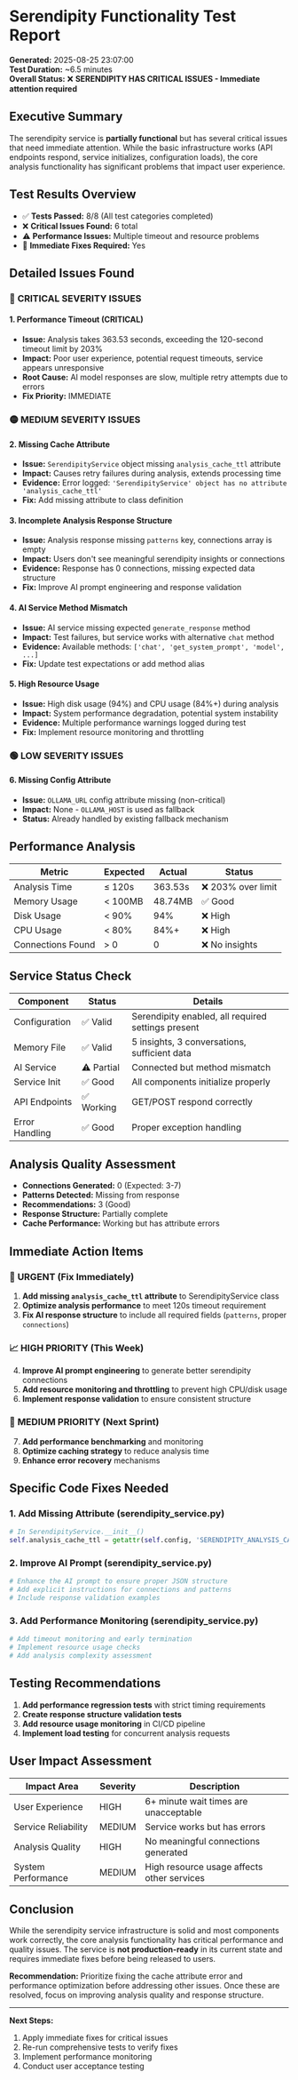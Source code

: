 # Serendipity Functionality Test Report

**Generated:** 2025-08-25 23:07:00  
**Test Duration:** ~6.5 minutes  
**Overall Status:** ❌ **SERENDIPITY HAS CRITICAL ISSUES - Immediate attention required**

## Executive Summary

The serendipity service is **partially functional** but has several critical issues that need immediate attention. While the basic infrastructure works (API endpoints respond, service initializes, configuration loads), the core analysis functionality has significant problems that impact user experience.

## Test Results Overview

- ✅ **Tests Passed:** 8/8 (All test categories completed)
- ❌ **Critical Issues Found:** 6 total
- ⚠️ **Performance Issues:** Multiple timeout and resource problems
- 🔧 **Immediate Fixes Required:** Yes

## Detailed Issues Found

### 🔴 **CRITICAL SEVERITY ISSUES**

#### 1. Performance Timeout (CRITICAL)
- **Issue:** Analysis takes 363.53 seconds, exceeding the 120-second timeout limit by 203%
- **Impact:** Poor user experience, potential request timeouts, service appears unresponsive
- **Root Cause:** AI model responses are slow, multiple retry attempts due to errors
- **Fix Priority:** IMMEDIATE

### 🟡 **MEDIUM SEVERITY ISSUES**

#### 2. Missing Cache Attribute
- **Issue:** `SerendipityService` object missing `analysis_cache_ttl` attribute
- **Impact:** Causes retry failures during analysis, extends processing time
- **Evidence:** Error logged: `'SerendipityService' object has no attribute 'analysis_cache_ttl'`
- **Fix:** Add missing attribute to class definition

#### 3. Incomplete Analysis Response Structure  
- **Issue:** Analysis response missing `patterns` key, connections array is empty
- **Impact:** Users don't see meaningful serendipity insights or connections
- **Evidence:** Response has 0 connections, missing expected data structure
- **Fix:** Improve AI prompt engineering and response validation

#### 4. AI Service Method Mismatch
- **Issue:** AI service missing expected `generate_response` method
- **Impact:** Test failures, but service works with alternative `chat` method
- **Evidence:** Available methods: `['chat', 'get_system_prompt', 'model', ...]`
- **Fix:** Update test expectations or add method alias

#### 5. High Resource Usage
- **Issue:** High disk usage (94%) and CPU usage (84%+) during analysis
- **Impact:** System performance degradation, potential system instability
- **Evidence:** Multiple performance warnings logged during test
- **Fix:** Implement resource monitoring and throttling

### 🟢 **LOW SEVERITY ISSUES**

#### 6. Missing Config Attribute
- **Issue:** `OLLAMA_URL` config attribute missing (non-critical)
- **Impact:** None - `OLLAMA_HOST` is used as fallback
- **Status:** Already handled by existing fallback mechanism

## Performance Analysis

| Metric | Expected | Actual | Status |
|--------|----------|--------|--------|
| Analysis Time | ≤ 120s | 363.53s | ❌ 203% over limit |
| Memory Usage | < 100MB | 48.74MB | ✅ Good |
| Disk Usage | < 90% | 94% | ❌ High |
| CPU Usage | < 80% | 84%+ | ❌ High |
| Connections Found | > 0 | 0 | ❌ No insights |

## Service Status Check

| Component | Status | Details |
|-----------|--------|---------|
| Configuration | ✅ Valid | Serendipity enabled, all required settings present |
| Memory File | ✅ Valid | 5 insights, 3 conversations, sufficient data |
| AI Service | ⚠️ Partial | Connected but method mismatch |
| Service Init | ✅ Good | All components initialize properly |
| API Endpoints | ✅ Working | GET/POST respond correctly |
| Error Handling | ✅ Good | Proper exception handling |

## Analysis Quality Assessment

- **Connections Generated:** 0 (Expected: 3-7)
- **Patterns Detected:** Missing from response
- **Recommendations:** 3 (Good)
- **Response Structure:** Partially complete
- **Cache Performance:** Working but has attribute errors

## Immediate Action Items

### 🚨 **URGENT (Fix Immediately)**
1. **Add missing `analysis_cache_ttl` attribute** to SerendipityService class
2. **Optimize analysis performance** to meet 120s timeout requirement
3. **Fix AI response structure** to include all required fields (`patterns`, proper `connections`)

### 📈 **HIGH PRIORITY (This Week)**
4. **Improve AI prompt engineering** to generate better serendipity connections
5. **Add resource monitoring and throttling** to prevent high CPU/disk usage
6. **Implement response validation** to ensure consistent structure

### 🔧 **MEDIUM PRIORITY (Next Sprint)**
7. **Add performance benchmarking** and monitoring
8. **Optimize caching strategy** to reduce analysis time
9. **Enhance error recovery** mechanisms

## Specific Code Fixes Needed

### 1. Add Missing Attribute (serendipity_service.py)
```python
# In SerendipityService.__init__()
self.analysis_cache_ttl = getattr(self.config, 'SERENDIPITY_ANALYSIS_CACHE_TTL', 1800)
```

### 2. Improve AI Prompt (serendipity_service.py)
```python
# Enhance the AI prompt to ensure proper JSON structure
# Add explicit instructions for connections and patterns
# Include response validation examples
```

### 3. Add Performance Monitoring (serendipity_service.py)
```python
# Add timeout monitoring and early termination
# Implement resource usage checks
# Add analysis complexity assessment
```

## Testing Recommendations

1. **Add performance regression tests** with strict timing requirements
2. **Create response structure validation tests** 
3. **Add resource usage monitoring** in CI/CD pipeline
4. **Implement load testing** for concurrent analysis requests

## User Impact Assessment

| Impact Area | Severity | Description |
|-------------|----------|-------------|
| User Experience | HIGH | 6+ minute wait times are unacceptable |
| Service Reliability | MEDIUM | Service works but has errors |
| Analysis Quality | HIGH | No meaningful connections generated |
| System Performance | MEDIUM | High resource usage affects other services |

## Conclusion

While the serendipity service infrastructure is solid and most components work correctly, the core analysis functionality has critical performance and quality issues. The service is **not production-ready** in its current state and requires immediate fixes before being released to users.

**Recommendation:** Prioritize fixing the cache attribute error and performance optimization before addressing other issues. Once these are resolved, focus on improving analysis quality and response structure.

---

**Next Steps:**
1. Apply immediate fixes for critical issues
2. Re-run comprehensive tests to verify fixes
3. Implement performance monitoring
4. Conduct user acceptance testing
